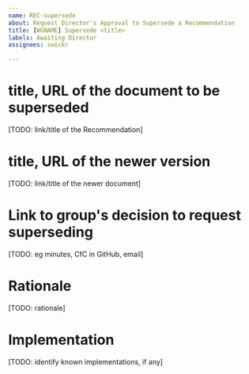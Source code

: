 ```yaml
---
name: REC-supersede
about: Request Director's Approval to Supersede a Recommendation
title: [WGNAME] Supersede <title>
labels: Awaiting Director
assignees: swickr

---
```


# title, URL of the document to be superseded
[TODO: link/title of the Recommendation]

# title, URL of the newer version
[TODO: link/title of the newer document]

# Link to group's decision to request superseding
[TODO: eg minutes, CfC in GitHub, email]

# Rationale
[TODO: rationale]

# Implementation
[TODO: identify known implementations, if any]
